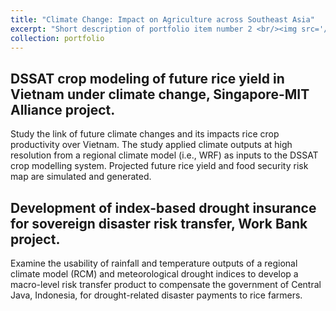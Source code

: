 ```yaml
---
title: "Climate Change: Impact on Agriculture across Southeast Asia"
excerpt: "Short description of portfolio item number 2 <br/><img src='/images/crop.png'>"
collection: portfolio
---
```


## DSSAT crop modeling of future rice yield in Vietnam under climate change, Singapore-MIT Alliance project.

Study the link of future climate changes and its impacts rice crop productivity over Vietnam. The study applied climate outputs at high resolution from a regional climate model (i.e., WRF) as inputs to the DSSAT crop modelling system. Projected future rice yield and food security risk map are simulated and generated. 

## Development of index-based drought insurance for sovereign disaster risk transfer, Work Bank project. 

Examine the usability of rainfall and temperature outputs of a regional climate model (RCM) and meteorological drought indices to develop a macro-level risk transfer product to compensate the government of Central Java, Indonesia, for drought-related disaster payments to rice farmers.
